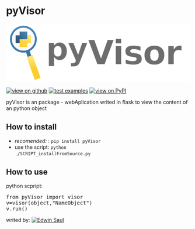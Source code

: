 # pyVisor

![LogoPyVisor](https://raw.githubusercontent.com/Saul11235/pyVisor/refs/heads/master/logo.svg)

[![view on github](https://img.shields.io/badge/-view_on_github-blue)](https://github.com/Saul11235/pyVisor)
[![test examples](https://img.shields.io/badge/-test_examples-green)](https://github.com/Saul11235/pyVisor/tree/master/test)
[![view on PyPI](https://img.shields.io/badge/-view_on_PyPI-red)](https://pypi.org/project/pyVisor/)


pyVisor is an package - webAplication writed in flask to
view the content of an python object

## How to install 

- *recomended:* : <code>pip install pyVisor</code>
- use the script: <code>python ./SCRIPT_installFromSource.py</code>

## How to use

python scpript:
<pre>
from pyVisor import visor
v=visor(object,"NameObject")
v.run()
</pre>

writed by:
[![Edwin Saul](https://img.shields.io/badge/-Edwin_Saul-black)](https://edwinsaul.com)

